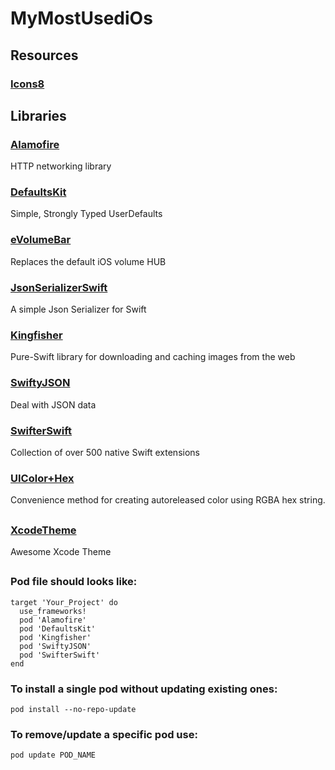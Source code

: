 # MyMostUsediOs

## Resources

### [Icons8](https://icons8.com)

## Libraries

### [Alamofire](https://github.com/Alamofire/Alamofire)

HTTP networking library

### [DefaultsKit](https://github.com/nmdias/DefaultsKit)

Simple, Strongly Typed UserDefaults

### [eVolumeBar](https://github.com/EMUR/eVolumeBar)

Replaces the default iOS volume HUB

### [JsonSerializerSwift](https://github.com/peheje/JsonSerializerSwift)

A simple Json Serializer for Swift

### [Kingfisher](https://github.com/onevcat/Kingfisher)

Pure-Swift library for downloading and caching images from the web

### [SwiftyJSON](https://github.com/SwiftyJSON/SwiftyJSON)

Deal with JSON data

### [SwifterSwift](https://github.com/SwifterSwift/SwifterSwift)

Collection of over 500 native Swift extensions

### [UIColor+Hex](https://github.com/yeahdongcn/UIColor-Hex-Swift)

Convenience method for creating autoreleased color using RGBA hex string.

##

### [XcodeTheme](https://github.com/JohnSundell/XcodeTheme)
Awesome Xcode Theme

##

### Pod file should looks like:
```
target 'Your_Project' do
  use_frameworks!
  pod 'Alamofire'
  pod 'DefaultsKit'
  pod 'Kingfisher'
  pod 'SwiftyJSON'
  pod 'SwifterSwift'
end
```

### To install a single pod without updating existing ones:
```
pod install --no-repo-update
```

### To remove/update a specific pod use:
```
pod update POD_NAME
```

